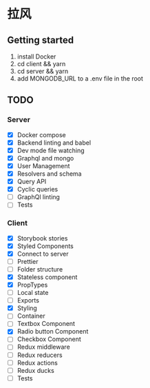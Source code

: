# 拉风

## Getting started

1. install Docker
1. cd client && yarn
1. cd server && yarn
1. add MONGODB_URL to a .env file in the root

## TODO

### Server

- [x] Docker compose
- [x] Backend linting and babel
- [x] Dev mode file watching
- [x] Graphql and mongo
- [x] User Management
- [x] Resolvers and schema
- [x] Query API
- [x] Cyclic queries
- [ ] GraphQl linting
- [ ] Tests

### Client

- [x] Storybook stories
- [x] Styled Components
- [x] Connect to server
- [ ] Prettier
- [ ] Folder structure
- [x] Stateless component
- [x] PropTypes
- [ ] Local state
- [ ] Exports
- [x] Styling
- [ ] Container
- [ ] Textbox Component
- [x] Radio button Component
- [ ] Checkbox Component
- [ ] Redux middleware
- [ ] Redux reducers
- [ ] Redux actions
- [ ] Redux ducks
- [ ] Tests